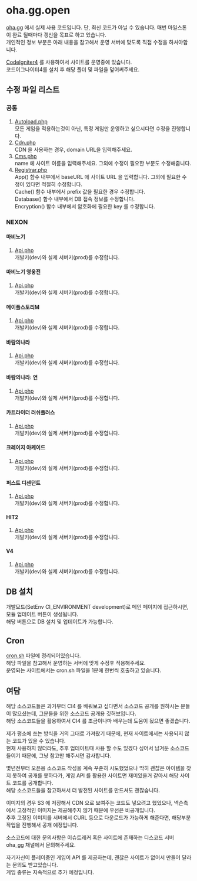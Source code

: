 # oha.gg.open
[oha.gg](https://oha.gg) 에서 실제 사용 코드입니다. 단, 최신 코드가 아닐 수 있습니다. 매번 마일스톤이 완료 될때마다 갱신을 목표로 하고 있습니다.  
개인적인 정보 부분은 아래 내용을 참고해서 운영 서버에 맞도록 직접 수정을 하셔야합니다.  

[CodeIgniter4](https://github.com/codeigniter4/CodeIgniter4) 를 사용하여서 사이트를 운영중에 있습니다.  
코드이그나이터4를 설치 후 해당 폴더 및 파일을 덮어써주세요.  

## 수정 파일 리스트
### 공통
1. [Autoload.php](app/Config/Autoload.php)  
   모든 게임을 적용하는것이 아닌, 특정 게임만 운영하고 싶으시다면 수정을 진행합니다.
2. [Cdn.php](modules/Core/Config/Cdn.php)  
   CDN 을 사용하는 경우, domain URL을 입력해주세요.
3. [Cms.php](modules/Core/Config/Cms.php)  
   name 에 사이트 이름을 입력해주세요. 그외에 수정이 필요한 부분도 수정해줍니다.
4. [Registrar.php](modules/Core/Config/Registrar.php)  
   App() 함수 내부에서 baseURL 에 사이트 URL 을 입력합니다. 그외에 필요한 수정이 있다면 적절히 수정합니다.  
   Cache() 함수 내부에서 prefix 값을 필요한 경우 수정합니다.  
   Database() 함수 내부에서 DB 접속 정보를 수정합니다.  
   Encryption() 함수 내부에서 암호화에 필요한 key 를 수정합니다.  

### NEXON
#### 마비노기
1. [Api.php](modules/Nexon/Mabinogi/Config/Api.php)  
   개발키(dev)와 실제 서버키(prod)를 수정합니다.  

#### 마비노기 영웅전
1. [Api.php](modules/Nexon/MabinogiHeroes/Config/Api.php)  
   개발키(dev)와 실제 서버키(prod)를 수정합니다.  

#### 메이플스토리M
1. [Api.php](modules/Nexon/MapleStoryM/Config/Api.php)  
   개발키(dev)와 실제 서버키(prod)를 수정합니다.  

#### 바람의나라
1. [Api.php](modules/Nexon/Baram/Config/Api.php)  
   개발키(dev)와 실제 서버키(prod)를 수정합니다.  

#### 바람의나라: 연
1. [Api.php](modules/Nexon/BaramY/Config/Api.php)  
   개발키(dev)와 실제 서버키(prod)를 수정합니다.  

#### 카트라이더 러쉬플러스
1. [Api.php](modules/Nexon/KartRiderRushPlus/Config/Api.php)  
   개발키(dev)와 실제 서버키(prod)를 수정합니다.  

#### 크레이지 아케이드
1. [Api.php](modules/Nexon/CrazyArcade/Config/Api.php)  
   개발키(dev)와 실제 서버키(prod)를 수정합니다.  

#### 퍼스트 디센던트
1. [Api.php](modules/Nexon/FirstDescendant/Config/Api.php)  
   개발키(dev)와 실제 서버키(prod)를 수정합니다.  

#### HIT2
1. [Api.php](modules/Nexon/Hit2/Config/Api.php)  
   개발키(dev)와 실제 서버키(prod)를 수정합니다.  

#### V4
1. [Api.php](modules/Nexon/V4/Config/Api.php)  
   개발키(dev)와 실제 서버키(prod)를 수정합니다.  

## DB 설치
개발모드(SetEnv CI_ENVIRONMENT development)로 메인 페이지에 접근하시면, 모듈 업데이트 버튼이 생성됩니다.  
해당 버튼으로 DB 설치 및 업데이트가 가능합니다.  

## Cron
[cron.sh](cron.sh) 파일에 정리되어있습니다.  
해당 파일을 참고해서 운영하는 서버에 맞게 수정후 적용해주세요.  
운영되는 사이트에서는 cron.sh 파일을 1분에 한번씩 호출하고 있습니다.  

## 여담
해당 소스코드들은 과거부터 CI4 를 배워보고 싶다면서 소스코드 공개를 원하시는 분들이 많으셨는데, 그분들을 위한 소스코드 공개용 깃허브입니다.  
해당 소스코드들을 활용하여서 CI4 를 조금이나마 배우는데 도움이 됬으면 좋겠습니다.  

제가 평소에 쓰는 방식을 거의 그대로 가져왔기 때문에, 현재 사이트에서는 사용되지 않는 코드가 있을 수 있습니다.  
현재 사용하지 않더라도, 추후 업데이트때 사용 할 수도 있겠다 싶어서 남겨둔 소스코드들이기 때문에, 그냥 참고만 해주시면 감사합니다.  

몇년전부터 오픈용 소스코드 작성을 계속 꾸준히 시도했었으나 딱히 괜찮은 아이템을 찾지 못하여 공개를 못하다가, 게임 API 를 활용한 사이트면 재미있을거 같아서 해당 사이트 코드를 공개합니다.  
해당 소스코드들을 참고하셔서 더 발전된 사이트를 만드셔도 괜찮습니다.  

이미지의 경우 S3 에 저장해서 CDN 으로 보여주는 코드도 넣으려고 했었으나, 넥슨측에서 고정적인 이미지는 제공해주지 않기 때문에 우선은 비공개입니다.  
추후 고정된 이미지를 서버에서 CURL 등으로 다운로드가 가능하게 해준다면, 해당부분 작업을 진행해서 공개 예정입니다.  

소스코드에 대한 문의사항은 이슈트레커 혹은 사이트에 존재하는 디스코드 서버 oha_gg 채널에서 문의해주세요.  

자기자신이 플레이중인 게임이 API 를 제공하는데, 괜찮은 사이트가 없어서 만들어 달라는 문의도 받고있습니다.  
게임 종류는 지속적으로 추가 예정입니다.  
